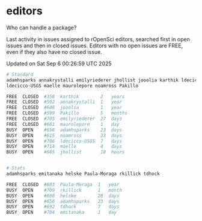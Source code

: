 # editors

Who can handle a package?

Last activity in issues assigned to rOpenSci editors, searched first in open
issues and then in closed issues. Editors with no open issues are FREE, even if
they also have no closed issue.


Updated on Sat Sep 6 00:26:59 UTC 2025

```bash
# Standard
adamhsparks annakrystalli emilyriederer jhollist jooolia karthik ldecicco
ldecicco-USGS maelle maurolepore noamross Pakillo

FREE  CLOSED  #358  karthik        2   years
FREE  CLOSED  #502  annakrystalli  1   year
FREE  CLOSED  #648  jooolia        1   year
FREE  CLOSED  #599  Pakillo        5   months
FREE  CLOSED  #705  emilyriederer  27  days
FREE  CLOSED  #681  maurolepore    1   day
BUSY  OPEN    #656  adamhsparks    23  days
BUSY  OPEN    #615  noamross       23  days
BUSY  OPEN    #706  ldecicco-USGS  7   days
BUSY  OPEN    #714  maelle         4   days
BUSY  OPEN    #685  jhollist       18  hours


# Stats
adamhsparks emitanaka helske Paula-Moraga rkillick tdhock

FREE  CLOSED  #603  Paula-Moraga  1   year
BUSY  OPEN    #709  rkillick      1   month
BUSY  OPEN    #688  helske        28  days
BUSY  OPEN    #656  adamhsparks   23  days
BUSY  OPEN    #692  tdhock        7   days
BUSY  OPEN    #704  emitanaka     1   day
```
